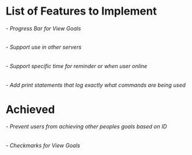 # List of Features to Implement
###### - Progress Bar for View Goals
###### - Support use in other servers
###### - Support specific time for reminder or when user online
###### - Add print statements that log exactly what commands are being used

# Achieved
###### - Prevent users from achieving other peoples goals based on ID
###### - Checkmarks for View Goals
